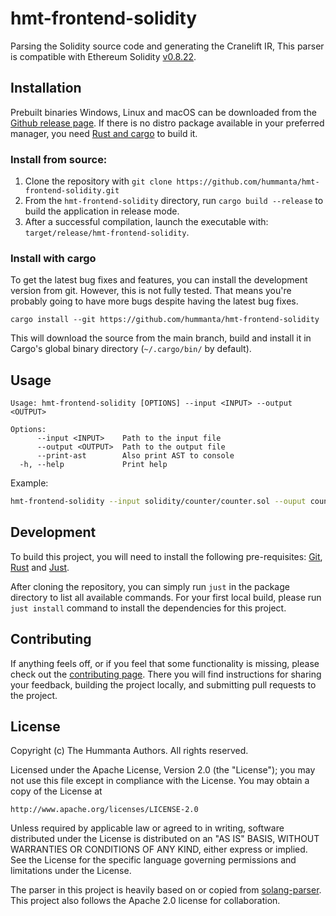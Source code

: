 # hmt-frontend-solidity

Parsing the Solidity source code and generating the Cranelift IR,
This parser is compatible with Ethereum Solidity
[v0.8.22](https://docs.soliditylang.org/en/v0.8.22/grammar.html).

## Installation

Prebuilt binaries Windows, Linux and macOS can be downloaded from the
[Github release page](https://github.com/hummanta/hmt-frontend-solidity/releases/latest).
If there is no distro package available in your preferred manager,
you need [Rust and cargo](https://www.rust-lang.org/tools/install) to build it.

### Install from source:

1. Clone the repository with `git clone
   https://github.com/hummanta/hmt-frontend-solidity.git`
2. From the `hmt-frontend-solidity` directory, run `cargo build --release` to
   build the application in release mode.
3. After a successful compilation, launch the executable with:
   `target/release/hmt-frontend-solidity`.

### Install with cargo

To get the latest bug fixes and features, you can install the development
version from git. However, this is not fully tested. That means you're probably
going to have more bugs despite having the latest bug fixes.

```
cargo install --git https://github.com/hummanta/hmt-frontend-solidity
```

This will download the source from the main branch, build and install it in
Cargo's global binary directory (`~/.cargo/bin/` by default).

## Usage

```text
Usage: hmt-frontend-solidity [OPTIONS] --input <INPUT> --output <OUTPUT>

Options:
      --input <INPUT>    Path to the input file
      --output <OUTPUT>  Path to the output file
      --print-ast        Also print AST to console
  -h, --help             Print help
```

Example:

```bash
hmt-frontend-solidity --input solidity/counter/counter.sol --ouput counter.clif
```

## Development

To build this project, you will need to install the following pre-requisites:
[Git](https://git-scm.com/downloads),
[Rust](https://www.rust-lang.org/tools/install) and
[Just](https://github.com/casey/just).

After cloning the repository, you can simply run `just` in the package directory
to list all available commands. For your first local build, please run `just
install` command to install the dependencies for this project.

## Contributing

If anything feels off, or if you feel that some functionality is missing, please
check out the [contributing page](CONTRIBUTING.md). There you will find
instructions for sharing your feedback, building the project locally, and
submitting pull requests to the project.

## License

Copyright (c) The Hummanta Authors. All rights reserved.

Licensed under the Apache License, Version 2.0 (the "License");
you may not use this file except in compliance with the License.
You may obtain a copy of the License at

    http://www.apache.org/licenses/LICENSE-2.0

Unless required by applicable law or agreed to in writing, software
distributed under the License is distributed on an "AS IS" BASIS,
WITHOUT WARRANTIES OR CONDITIONS OF ANY KIND, either express or implied.
See the License for the specific language governing permissions and
limitations under the License.

The parser in this project is heavily based on or copied from
[solang-parser](https://github.com/hyperledger/solang).
This project also follows the Apache 2.0 license for collaboration.
